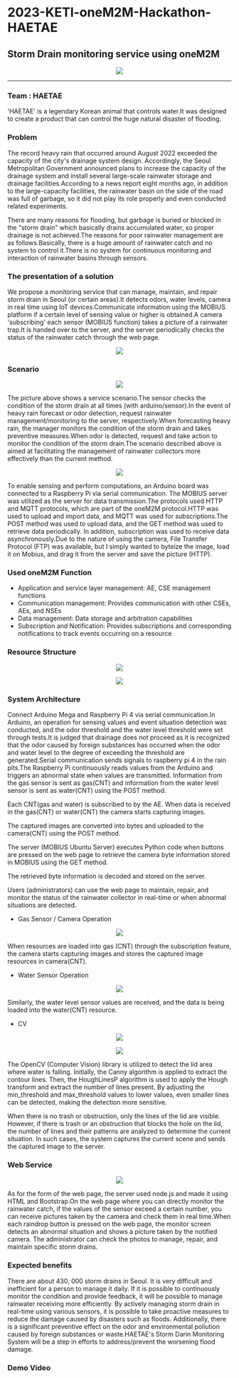 # 2023-KETI-oneM2M-Hackathon-HAETAE
## Storm Drain monitoring service using oneM2M

<p align="center"><img src="https://hackster.imgix.net/uploads/attachments/1597349/_VNBJWI8nvo.blob?auto=compress%2Cformat&w=900&h=675&fit=min"></p>

---

### Team : HAETAE

'HAETAE' is a legendary Korean animal that controls water.It was designed to create a product that can control the huge natural disaster of flooding.

### Problem

The record heavy rain that occurred around August 2022 exceeded the capacity of the city's drainage system design. Accordingly, the Seoul Metropolitan Government announced plans to increase the capacity of the drainage system and install several large-scale rainwater storage and drainage facilities.According to a news report eight months ago, in addition to the large-capacity facilities, the rainwater basin on the side of the road was full of garbage, so it did not play its role properly and even conducted related experiments.

There are many reasons for flooding, but garbage is buried or blocked in the "storm drain" which basically drains accumulated water, so proper drainage is not achieved.The reasons for poor rainwater management are as follows.Basically, there is a huge amount of rainwater catch and no system to control it.There is no system for continuous monitoring and interaction of rainwater basins through sensors.

### The presentation of a solution

We propose a monitoring service that can manage, maintain, and repair storm drain in Seoul (or certain areas).It detects odors, water levels, camera in real time using IoT devices.Communicate information using the MOBIUS platform if a certain level of sensing value or higher is obtained.A camera 'subscribing' each sensor (MOBIUS function) takes a picture of a rainwater trap.It is handed over to the server, and the server periodically checks the status of the rainwater catch through the web page.

<p align="center"><img src="https://hackster.imgix.net/uploads/attachments/1597345/image_HTghUcO0fy.png?auto=compress%2Cformat&w=740&h=555&fit=max"></p>

### Scenario

<p align="center"><img src="https://hackster.imgix.net/uploads/attachments/1597329/image_3bNNv5rlhX.png?auto=compress%2Cformat&w=740&h=555&fit=max"></p>

The picture above shows a service scenario.The sensor checks the condition of the storm drain at all times (with arduino/sensor).In the event of heavy rain forecast or odor detection, request rainwater management/monitoring to the server, respectively.When forecasting heavy rain, the manager monitors the condition of the storm drain and takes preventive measures.When odor is detected, request and take action to monitor the condition of the storm drain.The scenario described above is aimed at facilitating the management of rainwater collectors more effectively than the current method.

<p align="center"><img src="https://hackster.imgix.net/uploads/attachments/1597401/-_extuo2BIRX.png?auto=compress%2Cformat&w=740&h=555&fit=max"></p>

To enable sensing and perform computations, an Arduino board was connected to a Raspberry Pi via serial communication. The MOBIUS server was utilized as the server for data transmission.The protocols used HTTP and MQTT protocols, which are part of the oneM2M protocol.HTTP was used to upload and import data, and MQTT was used for subscriptions.The POST method was used to upload data, and the GET method was used to retrieve data periodically. In addition, subscription was used to receive data asynchronously.Due to the nature of using the camera, File Transfer Protocol (FTP) was available, but I simply wanted to byteize the image, load it on Mobius, and drag it from the server and save the picture (HTTP).

### Used oneM2M Function

- Application and service layer management: AE, CSE management functions
- Communication management: Provides communication with other CSEs, AEs, and NSEs
- Data management: Data storage and arbitration capabilities
- Subscription and Notification: Provides subscriptions and corresponding notifications to track events occurring on a resource

### Resource Structure

<p align="center"><img src="https://hackster.imgix.net/uploads/attachments/1597398/image_0yylBRyndV.png?auto=compress%2Cformat&w=740&h=555&fit=max"></p>

<p align="center"><img src="https://hackster.imgix.net/uploads/attachments/1597400/_2023-06-03__10_56_49_bOUcsqgKSG.png?auto=compress%2Cformat&w=740&h=555&fit=max"></p>

### System Architecture

Connect Arduino Mega and Raspberry Pi 4 via serial communication.In Arduino, an operation for sensing values and event situation detection was conducted, and the odor threshold and the water level threshold were set through tests.It is judged that drainage does not proceed as it is recognized that the odor caused by foreign substances has occurred when the odor and water level to the degree of exceeding the threshold are generated.Serial communication sends signals to raspberry pi 4 in the rain pits.The Raspberry Pi continuously reads values from the Arduino and triggers an abnormal state when values are transmitted. Information from the gas sensor is sent as gas(CNT) and information from the water level sensor is sent as water(CNT) using the POST method.

Each CNT(gas and water) is subscribed to by the AE. When data is received in the gas(CNT) or water(CNT) the camera starts capturing images.

The captured images are converted into bytes and uploaded to the camera(CNT) using the POST method.

The server (MOBIUS Ubuntu Server) executes Python code when buttons are pressed on the web page to retrieve the camera byte information stored in MOBIUS using the GET method.

The retrieved byte information is decoded and stored on the server.

Users (administrators) can use the web page to maintain, repair, and monitor the status of the rainwater collector in real-time or when abnormal situations are detected.

- Gas Sensor / Camera Operation

<p align="center"><img src="https://github.com/KR-HanYunSeop/2023-KETI-oneM2M-Hackathon-HAETAE/assets/111222017/d227a6c8-0fe0-40f3-8166-9c9b5dfc6f5e"></p>

When resources are loaded into gas (CNT) through the subscription feature, the camera starts capturing images and stores the captured image resources in camera(CNT).

- Water Sensor Operation

<p align="center"><img src="https://github.com/KR-HanYunSeop/2023-KETI-oneM2M-Hackathon-HAETAE/assets/111222017/bca4ba1b-3ddb-44a0-b59d-5b113d715ed4"></p>

Similarly, the water level sensor values are received, and the data is being loaded into the water(CNT) resource.

- CV

<p align="center"><img src="https://github.com/KR-HanYunSeop/2023-KETI-oneM2M-Hackathon-HAETAE/assets/111222017/f07680c0-7c88-4eae-833a-394f7ccb6142"></p>

<p align="center"><img src="https://github.com/KR-HanYunSeop/2023-KETI-oneM2M-Hackathon-HAETAE/assets/111222017/077c0f83-7d34-46f7-9d15-d9c824aa7246"></p>

The OpenCV (Computer Vision) library is utilized to detect the lid area where water is falling. Initially, the Canny algorithm is applied to extract the contour lines. Then, the HoughLinesP algorithm is used to apply the Hough transform and extract the number of lines present. By adjusting the min_threshold and max_threshold values to lower values, even smaller lines can be detected, making the detection more sensitive.

When there is no trash or obstruction, only the lines of the lid are visible. However, if there is trash or an obstruction that blocks the hole on the lid, the number of lines and their patterns are analyzed to determine the current situation. In such cases, the system captures the current scene and sends the captured image to the server.

### Web Service

<p align="center"><img src="https://github.com/KR-HanYunSeop/2023-KETI-oneM2M-Hackathon-HAETAE/assets/111222017/21c1d587-ad83-455b-a048-0f9dd2d5ab26"></p>

As for the form of the web page, the server used node.js and made it using HTML and Bootstrap.On the web page where you can directly monitor the rainwater catch, if the values of the sensor exceed a certain number, you can receive pictures taken by the camera and check them in real time.When each raindrop button is pressed on the web page, the monitor screen detects an abnormal situation and shows a picture taken by the notified camera. The administrator can check the photos to manage, repair, and maintain specific storm drains.

### Expected benefits

There are about 430, 000 storm drains in Seoul. It is very difficult and inefficient for a person to manage it daily. If it is possible to continuously monitor the condition and provide feedback, it will be possible to manage rainwater receiving more efficiently.
By actively managing storm drain in real-time using various sensors, it is possible to take proactive measures to reduce the damage caused by disasters such as floods. Additionally, there is a significant preventive effect on the odor and environmental pollution caused by foreign substances or waste.HAETAE's Storm Darin Monitoring System will be a step in efforts to address/prevent the worsening flood damage.

### Demo Video





